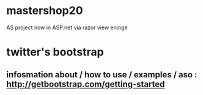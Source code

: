 # mastershop20
AS project now in ASP.net via razor view eninge

# twitter's bootstrap
## infosmation about / how to use / examples / aso : http://getbootstrap.com/getting-started
